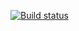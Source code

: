 [![Build status](https://ci.appveyor.com/api/projects/status/jhp855pc1p0sjidb?svg=true)](https://ci.appveyor.com/project/Yakovleva-Anna/rest)
